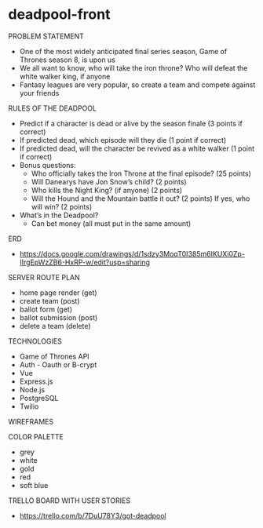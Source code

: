 # deadpool-front

PROBLEM STATEMENT
  - One of the most widely anticipated final series season, Game of Thrones season 8, is upon us
  - We all want to know, who will take the iron throne? Who will defeat the white walker king, if anyone
  - Fantasy leagues are very popular, so create a team and compete against your friends

RULES OF THE DEADPOOL
  - Predict if a character is dead or alive by the season finale (3 points if correct)
  - If predicted dead, which episode will they die (1 point if correct)
  - If predicted dead, will the character be revived as a white walker (1 point if correct)
  - Bonus questions:
      - Who officially takes the Iron Throne at the final episode? (25 points)
      - Will Danearys have Jon Snow’s child? (2 points)
      - Who kills the Night King? (if anyone) (2 points)
      - Will the Hound and the Mountain battle it out? (2 points) If yes, who will win? (2 points)
  - What’s in the Deadpool?
      - Can bet money (all must put in the same amount)


ERD
  - https://docs.google.com/drawings/d/1sdzy3MoqT0I385m6IKUXi0Zp-IIrgEpWzZB6-HxRP-w/edit?usp=sharing

SERVER ROUTE PLAN
  - home page render (get)
  - create team (post)
  - ballot form (get)
  - ballot submission (post)
  - delete a team (delete)
  

TECHNOLOGIES
  - Game of Thrones API
  - Auth - Oauth or B-crypt
  - Vue
  - Express.js
  - Node.js
  - PostgreSQL
  - Twilio 

WIREFRAMES


COLOR PALETTE 
  - grey
  - white
  - gold
  - red
  - soft blue

TRELLO BOARD WITH USER STORIES
  - https://trello.com/b/7DuU78Y3/got-deadpool 
